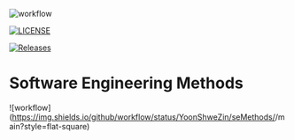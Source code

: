 ![workflow](https://github.com/YoonShweZin/sem/actions/workflows/main.yml/badge.svg)

[![LICENSE](https://img.shields.io/github/license/YoonShweZin/sem.svg?style=flat-square)](https://github.com/YoonShweZin/sem/blob/master/LICENSE)

[![Releases](https://img.shields.io/github/release/YoonShweZin/sem/all.svg?style=flat-square)](https://github.com/YoonShweZin/sem/releases)

# Software Engineering Methods
![workflow](https://img.shields.io/github/workflow/status/YoonShweZin/seMethods/<action name taken from main.yml>/main?style=flat-square)

